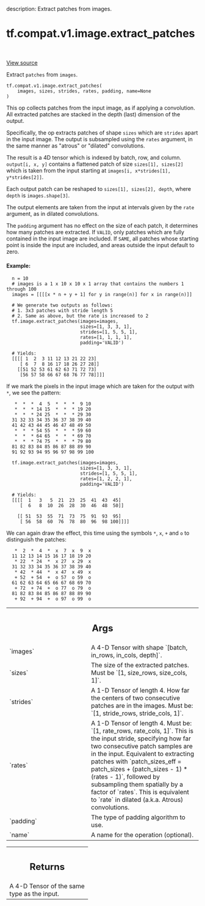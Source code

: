 description: Extract patches from images.

<div itemscope itemtype="http://developers.google.com/ReferenceObject">
<meta itemprop="name" content="tf.compat.v1.image.extract_patches" />
<meta itemprop="path" content="Stable" />
</div>

# tf.compat.v1.image.extract_patches

<!-- Insert buttons and diff -->

<table class="tfo-notebook-buttons tfo-api nocontent" align="left">

</table>

<a target="_blank" class="external" href="/code/stable/tensorflow/python/ops/array_ops.py">View source</a>



Extract `patches` from `images`.


<pre class="devsite-click-to-copy prettyprint lang-py tfo-signature-link">
<code>tf.compat.v1.image.extract_patches(
    images, sizes, strides, rates, padding, name=None
)
</code></pre>



<!-- Placeholder for "Used in" -->

This op collects patches from the input image, as if applying a
convolution. All extracted patches are stacked in the depth (last) dimension
of the output.

Specifically, the op extracts patches of shape `sizes` which are `strides`
apart in the input image. The output is subsampled using the `rates` argument,
in the same manner as "atrous" or "dilated" convolutions.

The result is a 4D tensor which is indexed by batch, row, and column.
`output[i, x, y]` contains a flattened patch of size `sizes[1], sizes[2]`
which is taken from the input starting at
`images[i, x*strides[1], y*strides[2]]`.

Each output patch can be reshaped to `sizes[1], sizes[2], depth`, where
`depth` is `images.shape[3]`.

The output elements are taken from the input at intervals given by the `rate`
argument, as in dilated convolutions.

The `padding` argument has no effect on the size of each patch, it determines
how many patches are extracted. If `VALID`, only patches which are fully
contained in the input image are included. If `SAME`, all patches whose
starting point is inside the input are included, and areas outside the input
default to zero.

#### Example:



```
  n = 10
  # images is a 1 x 10 x 10 x 1 array that contains the numbers 1 through 100
  images = [[[[x * n + y + 1] for y in range(n)] for x in range(n)]]

  # We generate two outputs as follows:
  # 1. 3x3 patches with stride length 5
  # 2. Same as above, but the rate is increased to 2
  tf.image.extract_patches(images=images,
                           sizes=[1, 3, 3, 1],
                           strides=[1, 5, 5, 1],
                           rates=[1, 1, 1, 1],
                           padding='VALID')

  # Yields:
  [[[[ 1  2  3 11 12 13 21 22 23]
     [ 6  7  8 16 17 18 26 27 28]]
    [[51 52 53 61 62 63 71 72 73]
     [56 57 58 66 67 68 76 77 78]]]]
```

If we mark the pixels in the input image which are taken for the output with
`*`, we see the pattern:

```
   *  *  *  4  5  *  *  *  9 10
   *  *  * 14 15  *  *  * 19 20
   *  *  * 24 25  *  *  * 29 30
  31 32 33 34 35 36 37 38 39 40
  41 42 43 44 45 46 47 48 49 50
   *  *  * 54 55  *  *  * 59 60
   *  *  * 64 65  *  *  * 69 70
   *  *  * 74 75  *  *  * 79 80
  81 82 83 84 85 86 87 88 89 90
  91 92 93 94 95 96 97 98 99 100
```

```
  tf.image.extract_patches(images=images,
                           sizes=[1, 3, 3, 1],
                           strides=[1, 5, 5, 1],
                           rates=[1, 2, 2, 1],
                           padding='VALID')

  # Yields:
  [[[[  1   3   5  21  23  25  41  43  45]
     [  6   8  10  26  28  30  46  48  50]]

    [[ 51  53  55  71  73  75  91  93  95]
     [ 56  58  60  76  78  80  96  98 100]]]]
```

We can again draw the effect, this time using the symbols `*`, `x`, `+` and
`o` to distinguish the patches:

```
   *  2  *  4  *  x  7  x  9  x
  11 12 13 14 15 16 17 18 19 20
   * 22  * 24  *  x 27  x 29  x
  31 32 33 34 35 36 37 38 39 40
   * 42  * 44  *  x 47  x 49  x
   + 52  + 54  +  o 57  o 59  o
  61 62 63 64 65 66 67 68 69 70
   + 72  + 74  +  o 77  o 79  o
  81 82 83 84 85 86 87 88 89 90
   + 92  + 94  +  o 97  o 99  o
```

<!-- Tabular view -->
 <table class="responsive fixed orange">
<colgroup><col width="214px"><col></colgroup>
<tr><th colspan="2"><h2 class="add-link">Args</h2></th></tr>

<tr>
<td>
`images`<a id="images"></a>
</td>
<td>
A 4-D Tensor with shape `[batch, in_rows, in_cols, depth]`.
</td>
</tr><tr>
<td>
`sizes`<a id="sizes"></a>
</td>
<td>
The size of the extracted patches. Must be
`[1, size_rows, size_cols, 1]`.
</td>
</tr><tr>
<td>
`strides`<a id="strides"></a>
</td>
<td>
A 1-D Tensor of length 4. How far the centers of two consecutive
patches are in the images. Must be: `[1, stride_rows, stride_cols, 1]`.
</td>
</tr><tr>
<td>
`rates`<a id="rates"></a>
</td>
<td>
A 1-D Tensor of length 4. Must be: `[1, rate_rows, rate_cols, 1]`.
This is the input stride, specifying how far two consecutive patch samples
are in the input. Equivalent to extracting patches with `patch_sizes_eff =
patch_sizes + (patch_sizes - 1) * (rates - 1)`, followed by subsampling
them spatially by a factor of `rates`. This is equivalent to `rate` in
dilated (a.k.a. Atrous) convolutions.
</td>
</tr><tr>
<td>
`padding`<a id="padding"></a>
</td>
<td>
The type of padding algorithm to use.
</td>
</tr><tr>
<td>
`name`<a id="name"></a>
</td>
<td>
A name for the operation (optional).
</td>
</tr>
</table>



<!-- Tabular view -->
 <table class="responsive fixed orange">
<colgroup><col width="214px"><col></colgroup>
<tr><th colspan="2"><h2 class="add-link">Returns</h2></th></tr>
<tr class="alt">
<td colspan="2">
A 4-D Tensor of the same type as the input.
</td>
</tr>

</table>


